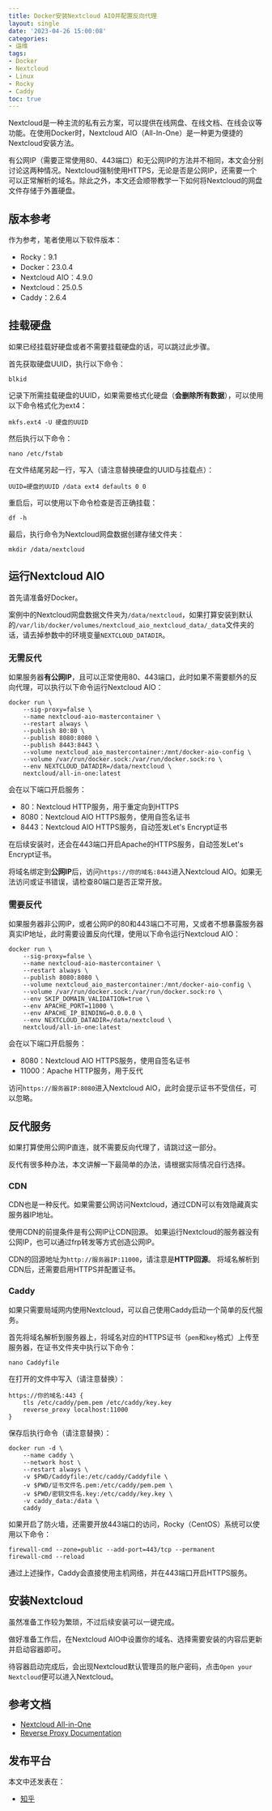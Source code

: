 ```yaml
---
title: Docker安装Nextcloud AIO并配置反向代理
layout: single
date: '2023-04-26 15:00:08'
categories:
- 运维
tags:
- Docker
- Nextcloud
- Linux
- Rocky
- Caddy
toc: true
---
```


Nextcloud是一种主流的私有云方案，可以提供在线网盘、在线文档、在线会议等功能。在使用Docker时，Nextcloud AIO（All-In-One）是一种更为便捷的Nextcloud安装方法。

有公网IP（需要正常使用80、443端口）和无公网IP的方法并不相同，本文会分别讨论这两种情况。Nextcloud强制使用HTTPS，无论是否是公网IP，还需要一个可以正常解析的域名。除此之外，本文还会顺带教学一下如何将Nextcloud的网盘文件存储于外置硬盘。

## 版本参考

作为参考，笔者使用以下软件版本：

- Rocky：9.1
- Docker：23.0.4
- Nextcloud AIO：4.9.0
- Nextcloud：25.0.5
- Caddy：2.6.4

## 挂载硬盘

如果已经挂载好硬盘或者不需要挂载硬盘的话，可以跳过此步骤。

首先获取硬盘UUID，执行以下命令：

```shell
blkid
```

记录下所需挂载硬盘的UUID，如果需要格式化硬盘（**会删除所有数据**），可以使用以下命令格式化为ext4：
```shell
mkfs.ext4 -U 硬盘的UUID
```

然后执行以下命令：

```shell
nano /etc/fstab
```

在文件结尾另起一行，写入（请注意替换硬盘的UUID与挂载点）：

```text
UUID=硬盘的UUID /data ext4 defaults 0 0
```

重启后，可以使用以下命令检查是否正确挂载：

```shell
df -h
```

最后，执行命令为Nextcloud网盘数据创建存储文件夹：

```shell
mkdir /data/nextcloud
```

## 运行Nextcloud AIO

首先请准备好Docker。

案例中的Nextcloud网盘数据文件夹为`/data/nextcloud`，如果打算安装到默认的`/var/lib/docker/volumes/nextcloud_aio_nextcloud_data/_data`文件夹的话，请去掉参数中的环境变量`NEXTCLOUD_DATADIR`。

### 无需反代

如果服务器**有公网IP**，且可以正常使用80、443端口，此时如果不需要额外的反向代理，可以执行以下命令运行Nextcloud AIO：

```shell
docker run \
    --sig-proxy=false \
    --name nextcloud-aio-mastercontainer \
    --restart always \
    --publish 80:80 \
    --publish 8080:8080 \
    --publish 8443:8443 \
    --volume nextcloud_aio_mastercontainer:/mnt/docker-aio-config \
    --volume /var/run/docker.sock:/var/run/docker.sock:ro \
    --env NEXTCLOUD_DATADIR=/data/nextcloud \
    nextcloud/all-in-one:latest
```

会在以下端口开启服务：

- 80：Nextcloud HTTP服务，用于重定向到HTTPS
- 8080：Nextcloud AIO HTTPS服务，使用自签名证书
- 8443：Nextcloud AIO HTTPS服务，自动签发Let's Encrypt证书

在后续安装时，还会在443端口开启Apache的HTTPS服务，自动签发Let's Encrypt证书。

将域名绑定到**公网IP**后，访问`https://你的域名:8443`进入Nextcloud AIO。如果无法访问或证书错误，请检查80端口是否正常开放。

### 需要反代

如果服务器非公网IP，或者公网IP的80和443端口不可用，又或者不想暴露服务器真实IP地址，此时需要设置反向代理，使用以下命令运行Nextcloud AIO：

```shell
docker run \
    --sig-proxy=false \
    --name nextcloud-aio-mastercontainer \
    --restart always \
    --publish 8080:8080 \
    --volume nextcloud_aio_mastercontainer:/mnt/docker-aio-config \
    --volume /var/run/docker.sock:/var/run/docker.sock:ro \
    --env SKIP_DOMAIN_VALIDATION=true \
    --env APACHE_PORT=11000 \
    --env APACHE_IP_BINDING=0.0.0.0 \
    --env NEXTCLOUD_DATADIR=/data/nextcloud \
    nextcloud/all-in-one:latest
```

会在以下端口开启服务：

- 8080：Nextcloud AIO HTTPS服务，使用自签名证书
- 11000：Apache HTTP服务，用于反代

访问`https://服务器IP:8080`进入Nextcloud AIO，此时会提示证书不受信任，可以忽略。

## 反代服务

如果打算使用公网IP直连，就不需要反向代理了，请跳过这一部分。

反代有很多种办法，本文讲解一下最简单的办法，请根据实际情况自行选择。

### CDN

CDN也是一种反代。如果需要公网访问Nextcloud，通过CDN可以有效隐藏真实服务器IP地址。

使用CDN的前提条件是有公网IP让CDN回源。
如果运行Nextcloud的服务器没有公网IP，也可以通过frp转发等方式创造公网IP。

CDN的回源地址为`http://服务器IP:11000`，请注意是**HTTP回源**。
将域名解析到CDN后，还需要启用HTTPS并配置证书。

### Caddy

如果只需要局域网内使用Nextcloud，可以自己使用Caddy启动一个简单的反代服务。

首先将域名解析到服务器上，将域名对应的HTTPS证书（`pem`和`key`格式）上传至服务器，在证书文件夹中执行以下命令：

```shell
nano Caddyfile
```

在打开的文件中写入（请注意替换）：

```text
https://你的域名:443 {
    tls /etc/caddy/pem.pem /etc/caddy/key.key
    reverse_proxy localhost:11000
}
```

保存后执行命令（请注意替换）：

```shell
docker run -d \
    --name caddy \
    --network host \
    --restart always \
    -v $PWD/Caddyfile:/etc/caddy/Caddyfile \
    -v $PWD/证书文件名.pem:/etc/caddy/pem.pem \
    -v $PWD/密钥文件名.key:/etc/caddy/key.key \
    -v caddy_data:/data \
    caddy
```

如果开启了防火墙，还需要开放443端口的访问，Rocky（CentOS）系统可以使用以下命令：

```shell
firewall-cmd --zone=public --add-port=443/tcp --permanent
firewall-cmd --reload 
```

通过上述操作，Caddy会直接使用主机网络，并在443端口开启HTTPS服务。

## 安装Nextcloud

虽然准备工作较为繁琐，不过后续安装可以一键完成。

做好准备工作后，在Nextcloud AIO中设置你的域名、选择需要安装的内容后更新并启动容器即可。

待容器启动完成后，会出现Nextcloud默认管理员的账户密码，点击`Open your Nextcloud`便可以进入Nextcloud。

## 参考文档

- [Nextcloud All-in-One](https://github.com/nextcloud/all-in-one/blob/main/readme.md#nextcloud-all-in-one)
- [Reverse Proxy Documentation](https://github.com/nextcloud/all-in-one/blob/main/reverse-proxy.md#reverse-proxy-documentation)

## 发布平台

本文中还发表在：

- [知乎](https://zhuanlan.zhihu.com/p/625138865)